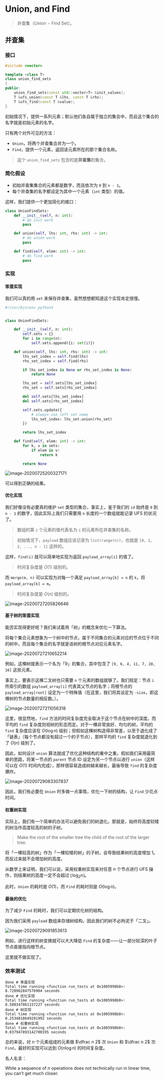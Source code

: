 # Union, and Find

> 并查集（Union − Find Set）。

## 并查集

### 接口

```cpp
#include <vector>

template <class T>
class union_find_sets
{
public:
    union_find_sets(const std::vector<T> &init_values);
    T &ufs_union(const T &lhs, const T &rhs);
    T &ufs_find(const T &value);
}
```

初始情况下，提供一系列元素；默认他们各自属于独立的集合中，而且这个集合的名字就是初始元素的名字。

只有两个对外可见的方法：

* `Union`，将两个并查集合并为一个。
* `Find`，提供一个元素，返回该元素所在的那个集合名称。

> 这个 `union_find_sets` 包含的是**并查集**的集合。

### 简化假设

* 初始并查集集合的元素都是数字，而且依次为 `0` 到 `n - 1`。
* 每个并查集的名字都设定为其中一个元素（`int` 类型）的值。

这样，我们提供一个更加简化的接口：

```python
class UnionFindSets:
    def __init__(self, n: int):
        # do init work
        pass

    def union(self, lhs: int, rhs: int) -> int:
        # do union work
        pass

    def find(self, elem: int) -> int:
        # do find work
        pass
```

### 实现

#### 笨蛋实现

我们可以真的用 `set` 来保存并查集，虽然想想都知道这个实现肯定很慢。

```python
#!/usr/bin/env python3


class UnionFindSets:

    def __init__(self, n: int):
        self.sets = {}
        for i in range(n):
            self.sets.append({i: set(i)})

    def union(self, lhs: int, rhs: int) -> int:
        lhs_set_index = self.find(lhs)
        rhs_set_index = self.find(rhs)

        if lhs_set_index is None or rhs_set_index is None:
            return None

        lhs_set = self.sets[lhs_set_index]
        rhs_set = self.sets[rhs_set_index]

        del self.sets[lhs_set_index]
        del self.sets[rhs_set_index]

        self.sets.update({
            # always use left set name
            lhs_set_index: lhs_set.union(rhs_set)
        })

        return lhs_set_index

    def find(self, elem: int) -> int:
        for k, v in sets:
            if elem in v:
                return k

        return None
```

![image-20200725200327171](Union-Find.assets/image-20200725200327171.png)

可以得到正确的结果。

#### 优化实现

我们好像没有必要真的维护 `set` 类型的集合，事实上，鉴于我们的 `id` 始终是 `0` 到 `n - 1` 的数字，因此实际上我们只需要用 `n` 长度的一个数组就能记录 UFS 的状况了。

> 数组的第 `i` 个元素的值代表名为 `i` 的元素所在并查集的名称。

> 初始情况下，`payload` 数组应该记录为 `list(range(n))`，也就是 `[0, 1, 2, ..., n - 1]` 这样的。

这样，`find(i)` 就可以简单地实现为返回 `payload_array[i]` 的值了。

> 时间复杂度是 $O(1)$ 级别的。

而 `merge(m, n)` 可以实现为对每一个满足 `payload_array[k] = n` 的 `k`，将 `payload_array[k] = m`。

> 时间复杂度是 $O(n)$ 级别的。

![image-20200727205826646](Union-Find.assets/image-20200727205826646.png)

#### 基于树的笨蛋实现

能否实现得更好呢？我们来试着用「树」的概念来优化一下算法。

将每个集合元素想象为一个树中的节点，属于不同集合的元素对应的节点位于不同的树中，而且每个集合的名字就是该树的根节点对应元素名字。

![image-20200727210652214](Union-Find.assets/image-20200727210652214.png)

例如，这棵树就表示一个名为「9」的集合，其中包含了 `[9, 6, 4, 11, 7, 28, 16]` 这些元素。

事实上，要表示这棵二叉树也只需要 `n` 个元素的数组就够了。我们规定：节点 `i` 所索引的数组 `payload_array[i]` 代表其父节点的名字；将根节点的 `payload_array[root]` 设定为一个特殊值（在这里，我们将其设定为 `-size`，即这棵树的节点数量的相反数。）。

![image-20200727211056318](Union-Find.assets/image-20200727211056318.png)

这里，很显然地，`find` 方法的时间复杂度完全取决于这个节点在树中的深度。而平均的 `find` 复杂度则视树的形态而定。对于一棵非常良好、均匀的树，平均的 `find` 复杂度应该在 $O(\log n)$ 级别；但假如这棵树构造得非常差，以至于退化成了「链表」（每个节点都没有超过一个的子节点），那样平均的 `find` 复杂度就退化到了 $O(n)$ 级别了。

因此，如何设计 `union` 算法就成了优化这种结构的重中之重。假如我们采用最简单的思路，将某一节点的 `parent` 节点 ID 设定为另一个节点以进行 `union`（这样可以在 $O(1)$ 时间内完成），那样很容易造成树越来越长，最後导致 `find` 的复杂度爆炸。

![image-20200729083307837](Union-Find.assets/image-20200729083307837.png)

因此，我们有必要在 `Union` 时多做一点事情，优化一下树的结构，让 `Find` 少花点时间。

#### 权重树实现

实际上，我们有一个简单的办法可以避免我们的树退化。那就是，始终将高度较矮的树当作高度较高的树的子树。

> Make the root of the smaller tree the child of the root of the larger tree.

将「一棵较高的树」作为「一棵较矮的树」的子树，会导致结果树的高度增加 1。而反过来就不会增加树的高度。

从数学上来证明，我们可以说，采用权重树实现来对任意 $n$ 个节点进行 UFS 操作，则结果树的高度一定不会超过 $\lfloor \log_2 n \rfloor$。

此时，`Union` 的耗时是 $O(1)$，而 `Find` 的耗时则是 $O(\log n)$。

#### 最後的优化

为了减少 `Find` 的耗时，我们可以定期优化树的结构。

因为我们采用 `payload` 数组来存储树结构，因此我们的树不必拘泥于「二叉」。

![image-20200729091853613](Union-Find.assets/image-20200729091853613.png)

例如，进行这样的树变换就可以大大降低 `Find` 的复杂度——让一部分较深的叶子节点直接指向根节点。

这里就不做实现了。

### 效率测试

```shell
done # 笨蛋实现
Total time running <function run_tests at 0x1005998b0>: 8.720962047576904 seconds
done # 优化实现
Total time running <function run_tests at 0x1005998b0>: 8.580347061157227 seconds
done # 树实现
Total time running <function run_tests at 0x1005998b0>: 0.2534818649291992 seconds
done # 权重树实现
Total time running <function run_tests at 0x1005998b0>: 0.037947893142700195 seconds
```

总的来说，对 $n$ 个元素组成的元素做 $\dfrac n 2$ 次 `Union` 和 $\dfrac n 2$ 次 `Find`，最好的实现可以达到 $O(n \log n)$ 的时间复杂度。

名人名言：

While a sequence of $n$ operations does not technically run in linear time, you can’t get much closer.

